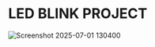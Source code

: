 # LED BLINK PROJECT

![Screenshot 2025-07-01 130400](https://github.com/user-attachments/assets/3bb17d28-9b58-46d8-b2b0-8c72c9b93521)
